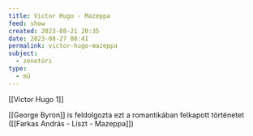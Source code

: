 ```yaml
---
title: Victor Hugo - Mazeppa
feed: show
created: 2023-08-21 20:35
date: 2023-08-27 08:41
permalink: victor-hugo-mazeppa
subject:
  - zenetöri
type:
  - mű
---
```


[[Victor Hugo 1]]

[[George Byron]] is feldolgozta ezt a romantikában felkapott történetet ([[Farkas András - Liszt - Mazeppa]])